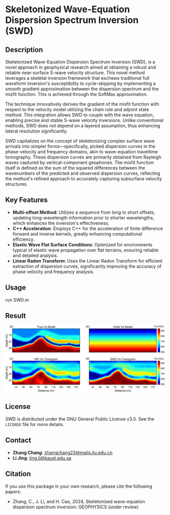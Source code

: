 # Skeletonized Wave-Equation Dispersion Spectrum Inversion (SWD)

## Description
Skeletonized Wave-Equation Dispersion Spectrum Inversion (SWD), is a novel approach in geophysical research aimed at obtaining a robust and reliable near-surface S-wave velocity structure. This novel method leverages a skeletal inversion framework that eschews traditional full waveform inversion's susceptibility to cycle-skipping by implementing a smooth gradient approximation between the dispersion spectrum and the misfit function. This is achieved through the SoftMax approximation.

The technique innovatively derives the gradient of the misfit function with respect to the velocity model utilizing the chain rule and adjoint state method. This integration allows SWD to couple with the wave equation, enabling precise and stable S-wave velocity inversions. Unlike conventional methods, SWD does not depend on a layered assumption, thus enhancing lateral resolution significantly.

SWD capitalizes on the concept of skeletonizing complex surface wave arrivals into simpler forms—specifically, picked dispersion curves in the phase-velocity and frequency domains, akin to wave-equation traveltime tomography. These dispersion curves are primarily obtained from Rayleigh waves captured by vertical-component geophones. The misfit function itself is defined as the sum of the squared differences between the wavenumbers of the predicted and observed dispersion curves, reflecting the method's refined approach to accurately capturing subsurface velocity structures.

## Key Features
- **Multi-offset Method**: Utilizes a sequence from long to short offsets, updating long-wavelength information prior to shorter wavelengths, which enhances the inversion's effectiveness.
- **C++ Acceleration**: Employs C++ for the acceleration of finite difference forward and inverse kernels, greatly enhancing computational efficiency.
- **Elastic Wave Flat Surface Conditions**: Optimized for environments typical of elastic wave propagation over flat terrains, ensuring reliable and detailed analysis.
- **Linear Radon Transform**: Uses the Linear Radon Transform for efficient extraction of dispersion curves, significantly improving the accuracy of phase velocity and frequency analysis.

## Usage
run SWD.m

## Result
![fig1.png](fig1.png)

## License
SWD is distributed under the GNU General Public License v3.0. See the `LICENSE` file for more details.

## Contact
- **Zhang Chang**: zhangchang23@mails.jlu.edu.cn
- **Li Jing**: jing.li@kaust.edu.sa

## Citation
If you use this package in your own research, please cite the following papers:

- Zhang, C., J. Li, and H. Cao, 2024, Skeletonized wave-equation dispersion spectrum inversion: GEOPHYSICS (under review)